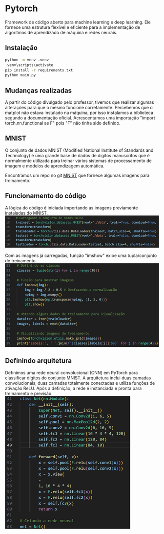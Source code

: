 # Pytorch

Framework de código aberto para machine learning e deep learning. Ele fornece uma estrutura flexível e eficiente para a implementação de algoritmos de aprendizado de máquina e redes neurais. 

## Instalação

```bash
python -m venv .venv
.venv\scripts\activate
pip install -r requirements.txt
python main.py
```

## Mudanças realizadas

A partir do código divulgado pelo professor, tivemos que realizar algumas alterações para que o mesmo
funcione corretamente. Percebemos que o matplot não estava instalado na máquina, por isso instalamos a
biblioteca segundo a documentação oficial.
Acrescentamos uma importação "import torch.nn.functional as F" pois "F" não tinha sido definido.

## MNIST
O conjunto de dados MNIST (Modified National Institute of Standards and Technology) é uma grande base de dados de dígitos manuscritos que é normalmente utilizada para treinar vários sistemas de processamento de imagem e modelos de aprendizagem automática.

Encontramos um repo no git [MNIST](https://github.com/mbornet-hl/MNIST/tree/master) que fornece algumas imagens para treinamento.

## Funcionamento do código
A lógica do código é iniciada importando as imagens previamente instaladas do MNIST.
![Carregando conjunto](/assets/carregandoConjuntos.png)

Com as imagens já carregadas, função "imshow" exibe uma tupla/conjunto de treinamento.
![Exibição](/assets/visualizando.png)

## Definindo arquitetura
Definimos uma rede neural convolucional (CNN) em PyTorch para classificar dígitos do conjunto MNIST. A arquitetura inclui duas camadas convolucionais, duas camadas totalmente conectadas e utiliza funções de ativação ReLU. Após a definição, a rede é instanciada e pronta para treinamento e previsão.
![Net](/assets/net.png)
